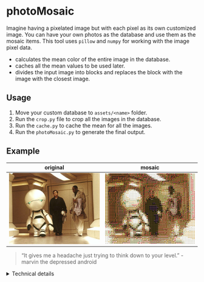 # photoMosaic

Imagine having a pixelated image but with each pixel as its own customized image. You can have your own photos as the database and use them as the mosaic items.
This tool uses `pillow` and `numpy` for working with the image pixel data.

- calculates the mean color of the entire image in the database.
- caches all the mean values to be used later.
- divides the input image into blocks and replaces the block with the image with the closest image.

## Usage

1. Move your custom database to `assets/<name>` folder.
2. Run the `crop.py` file to crop all the images in the database.
3. Run the `cache.py` to cache the mean for all the images.
4. Run the `photoMosaic.py` to generate the final output.

## Example

|    original    |        mosaic      |
|----------------|--------------------|
|![](marvin.jpeg)|![](finalOutput.jpg)|

> “It gives me a headache just trying to think down to your level.” 
> \- marvin the depressed android

<details>
<summary> Technical details </summary>
1. `crop.py`:
    - Crops the images in the assets/flowers folder and stores it in the assets/src folder.
    - This helps in stitching the final image.
    - Use any customized database in its place.

2. `cache.py`:
    - Calculates the mean color in rgb for all the images in assets/src and caches it into `cache.json`.
    - This makes it so that the entire mean of the database is not need to be generated for each image.

3. `photoMosaic.py`:
    - `avg(image, block_size)` 
        - divides the image np array into blocks (`np.reshape()`) and calculates the average for each of the blocks.
        - returns a pixelated array for the image. The pixels will be replaces later.

    - `mosaic(pixelated_array)`
        - converts the pixelated image into a grid with image names whose mean is closest to the corresponding block in the pixelated image.
    
    - `assembler(mosaicPhotos, size)`
        - takes the grid of names of photos and stitches all the images together so that the final image is the photo mosaic.
        - resizes the image to the original size so as to maintain continuity.
</details>
